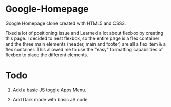 # Google-Homepage
Google Homepage clone created with HTML5 and CSS3.

Fixed a lot of positioning issue and Learned a lot about flexbox by creating this page. I decided to nest flexbox, so the entire page is a flex container and the three main elements (header, main and footer) are all a flex item & a flex container. This allowed me to use the "easy" formatting capabilities of flexbox to place the different elements.


# Todo
1. Add a basic JS toggle Apps Menu.

2. Add Dark mode with basic JS code
